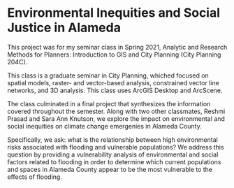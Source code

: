 # Environmental Inequities and Social Justice in Alameda

This project was for my seminar class in Spring 2021, Analytic and Research Methods for Planners: Introduction to GIS and City Planning (City Planning 204C).

This class is a graduate seminar in City Planning, whiched focused on spatial models, raster- and vector-based analysis, constrained vector line networks, and 3D analysis. This class uses ArcGIS Desktop and ArcScene.

The class culminated in a final project that synthesizes the information covered throughout the semester. Along with two other classmates, Reshmi Prasad and Sara Ann Knutson, we explore the impact on environmental and social inequities on climate change emergenies in Alameda County. 

Specifically, we ask: what is the relationship between high environmental risks associated with flooding and vulnerable populations? We address this question by providing a vulnerability analysis of environmental and social factors related to flooding in order to determine which current populations and spaces in Alameda County appear to be the most vulnerable to the effects of flooding.
